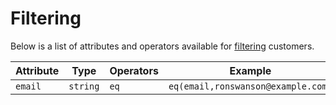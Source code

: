 # Filtering

Below is a list of attributes and operators available for [filtering](../../basics/filtering/) customers.

| **Attribute** | **Type** | **Operators** | **Example** |
| --- | --- | --- | --- |
| `email` | `string` | `eq` | `eq(email,ronswanson@example.com)` |

